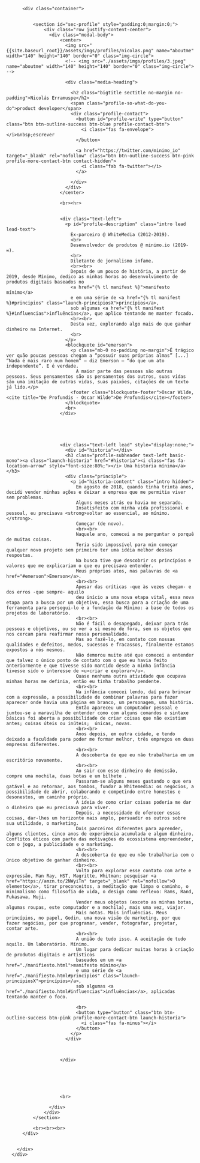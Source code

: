 <div>
        <div class="hero profile no-padding">
          <div class="hero-background"></div>

          <div class="container">


              <section id="sec-profile" style="padding:0;margin:0;">
                  <div class="row justify-content-center">
                    <div class="modal-body">
                        <center>
                          <img src="{{site.baseurl_root}}/assets/imgs/profiles/nicolas.png" name="aboutme" width="140" height="140" border="0" class="img-circle">
                          <!-- <img src="./assets/imgs/profiles/3.jpeg" name="aboutme" width="140" height="140" border="0" class="img-circle"> -->

                          <div class="media-heading">

                            <h2 class="bigtitle sectitle no-margin no-padding">Nicolás Erramuspe</h2>
                            <span class="profile-so-what-do-you-do">product developer</span>
                            <div class="profile-contact">
                              <button id="profile-write" type="button" class="btn btn-outline-success btn-blue profile-contact-btn">
                                <i class="fas fa-envelope"></i>&nbsp;escrever
                              </button>

                              <a href="https://twitter.com/minimo_io" target="_blank" rel="nofollow" class="btn btn-outline-success btn-pink profile-more-contact-btn contact-hidden">
                                <i class="fab fa-twitter"></i>
                              </a>

                            </div>
                          </div>
                        </center>

                        <br><hr>


                        <div class="text-left">
                          <p id="profile-description" class="intro lead lead-text">
                            Ex-parceiro @ WhiteMedia (2012-2019).
                            <br>
                            Desenvolvedor de produtos @ minimo.io (2019-∞).
                            <br>
                            Diletante de jornalismo infame.
                            <br><br>
                            Depois de um pouco de história, a partir de 2019, desde Mínimo, dedico as minhas horas ao desenvolvimento de produtos digitais baseados no
                            <a href="{% tl manifest %}">manifesto mínimo</a>
                            e em uma série de <a href="{% tl manifest %}#principios" class="launch-principiosX">princípios</a>,
                            sob algumas <a href="{% tl manifest %}#influencias">influências</a>, que aplico tentando me manter focado.
                            <br><br>
                            Desta vez, explorando algo mais do que ganhar dinheiro na Internet.
                            <br>
                          </p>
                          <blockquote id="emerson">
                            <p class="mb-0 no-padding no-margin">É trágico ver quão poucas pessoas chegam a “possuir suas próprias almas” [...] “Nada é mais raro num homem” – diz Emerson – “do que um ato independente”. E é verdade.
                              A maior parte das pessoas são outras pessoas. Seus pensamentos são os pensamentos dos outros, suas vidas são uma imitação de outras vidas, suas paixões, citações de um texto já lido.</p>
                            <footer class="blockquote-footer">Oscar Wilde, <cite title="De Profundis - Oscar Wilde">De Profundis</cite></footer>
                          </blockquote>
                          <br>
                        </div>





                        <div class="text-left lead" style="display:none;">
                          <div id="historia"></div>
                          <h3 class="profile-subheader text-left basic-mono"><a class="launch-historia" href="#historia"><i class="fas fa-location-arrow" style="font-size:80%;"></i> Uma história mínima</a></h3>
                          <div class="principle">
                            <p id="historia-content" class="intro hidden">
                              Em agosto de 2018, quando tinha trinta anos, decidi vender minhas ações e deixar a empresa que me permitia viver sem problemas.
                              Alguns meses atrás eu havia me separado.
                              Insatisfeito com minha vida profissional e pessoal, eu precisava <strong>voltar ao essencial, ao mínimo.</strong>.
                              Começar (de novo).
                              <br><br>
                              Naquele ano, comecei a me perguntar o porquê de muitas coisas.
                              Teria sido impossível para mim começar qualquer novo projeto sem primeiro ter uma idéia melhor dessas respostas.
                              Na busca tive que descobrir os princípios e valores que me explicariam o que eu precisava entender.
                              Meus próprios atos, nas palavras de <a href="#emerson">Emerson</a>.
                              <br><br>
                              Apesar das críticas -que às vezes chegam- e dos erros -que sempre- aquilo
                              deu início a uma nova etapa vital, essa nova etapa para a busca por um objetivo, essa busca para a criação de uma ferramenta para persegui-lo e a fundação da Mínimo: a base de todos os projetos de laboratório.
                              <br><br>
                              Não é fácil o desapegado, deixar para trás pessoas e objetivos, ou se ver a si mesmo de fora, sem os objetos que nos cercam para reafirmar nossa personalidade.
                              Mas ao fazê-lo, em contato com nossas qualidades e defeitos, medos, sucessos e fracassos, finalmente estamos expostos a nós mesmos.
                              Não demorou muito até que comecei a entender que talvez o único ponto de contato com o que eu havia feito anteriormente e que tivesse sido mantido desde a minha infância tivesse sido o interesse de <u>criar e explorar</u>.
                              Quase nenhuma outra atividade que ocupava minhas horas me definia, então eu tinha trabalho pendente.
                              <br><br>
                              Na infância comecei lendo, daí para brincar com a expressão, a possibilidade de combinar palavras para fazer aparecer onde havia uma página em branco, um personagem, uma história.
                              Então apareceu um computador pessoal e juntou-se a maravilha de entender como com alguns comandos e sintaxe básicas foi aberta a possibilidade de criar coisas que não existiam antes; coisas úteis ou inúteis;  únicas, novas.
                              <br><br>
                              Anos depois, em outra cidade, e tendo deixado a faculdade para poder me formar melhor, três empregos em duas empresas diferentes.
                              <br><br>
                              A descoberta de que eu não trabalharia em um escritório novamente.
                              <br><br>
                              Ao sair com esse dinheiro de demissão, compre uma mochila, duas botas e um bilhete .
                              Passaram-se alguns meses gastando o que era gatável e ao retornar, aos tombos, fundar a Whitemedia: os negócios, a possibilidade de abrir, colaborando e competindo entre honestos e desonestos, um caminho próprio.
                              A ideia de como criar coisas poderia me dar o dinheiro que eu precisava para viver.
                              Depois, a necessidade de oferecer essas coisas, dar-lhes um horizonte mais amplo, persuadir os outros sobre sua utilidade, o marketing.
                              Dois parceiros diferentes para aprender, alguns clientes, cinco anos de experiência acumulada e algum dinheiro. Conflitos éticos com parte das motivações do ecossistema empreendedor, com o jogo, a publicidade e o marketing.
                              <br><br>
                              A descoberta de que eu não trabalharia com o único objetivo de ganhar dinheiro.
                              <br><br>
                              Volta para explorar esse contato com arte e expressão, Man Ray, HST, Magritte, Whitman; pesquisar <a href="https://amzn.to/2NWyiTn" target="_blank" rel="nofollow">O elemento</a>, tirar preconceitos, a meditação que limpa o caminho, o minimalismo como filosofia de vida, o design como reflexo: Rams, Rand, Fukasawa, Muji.
                              Vender meus objetos (exceto as minhas botas, algumas roupas, este computador e a mochila), mais uma vez, viajar.
                              Mais notas. Mais influências. Meus princípios, no papel, Godin, uma nova visão de marketing, por que fazer negócios, por que programar, vender, fotografar, projetar, contar arte.
                              <br><br>
                              A união de tudo isso. A aceitação de tudo aquilo. Um laboratório. Mínimo.
                              Um lugar para dedicar muitas horas à criação de produtos digitais e artísticos
                              baseados em um <a href="./manifiesto.html">manifesto mínimo</a>
                              e uma série de <a href="./manifiesto.html#principios" class="launch-principiosX">princípios</a>,
                              sob algumas <a href="./manifiesto.html#influencias">influências</a>, aplicadas tentando manter o foco.

                              <br>
                              <button type="button" class="btn btn-outline-success btn-pink profile-more-contact-btn launch-historia">
                                <i class="fas fa-minus"></i>
                              </button>
                            </p>
                          </div>



                        </div>






                        <br>

                    </div>
                  </div>
              </section>

              <br><br><br>
          </div>


        </div>
      </div>
